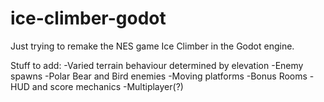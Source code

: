 # ice-climber-godot
Just trying to remake the NES game Ice Climber in the Godot engine.

Stuff to add:
-Varied terrain behaviour determined by elevation
-Enemy spawns
-Polar Bear and Bird enemies
-Moving platforms
-Bonus Rooms
-HUD and score mechanics
-Multiplayer(?)
